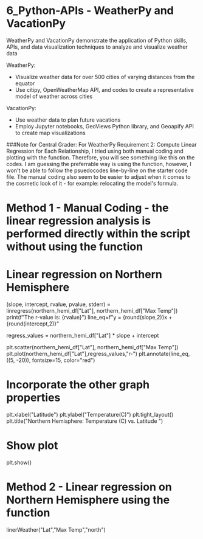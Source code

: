 # 6_Python-APIs - WeatherPy and VacationPy

WeatherPy and VacationPy demonstrate the application of Python skills, APIs, and data visualization techniques to analyze and visualize weather data

WeatherPy:
- Visualize weather data for over 500 cities of varying distances from the equator
- Use citipy, OpenWeatherMap API, and codes to create a representative model of weather across cities

VacationPy:
- Use weather data to plan future vacations
- Employ Jupyter notebooks, GeoViews Python library, and Geoapify API to create map visualizations

###Note for Central Grader:
For WeatherPy Requirement 2: Compute Linear Regression for Each Relationship, I tried using both manual coding and plotting with the function. 
Therefore, you will see something like this on the codes. 
I am guessing the preferrable way is using the function, however, I won't be able to follow the psuedocodes line-by-line on the starter code file.
The manual coding also seem to be easier to adjust when it comes to the cosmetic look of it - for example: relocating the model's formula.

# Method 1 - Manual Coding - the linear regression analysis is performed directly within the script without using the function
# Linear regression on Northern Hemisphere
(slope, intercept, rvalue, pvalue, stderr) = linregress(northern_hemi_df["Lat"], northern_hemi_df["Max Temp"])
print(f"The r-value is: {rvalue}")
line_eq=f"y = {round(slope,2)}x + {round(intercept,2)}"

regress_values = northern_hemi_df["Lat"] * slope + intercept

plt.scatter(northern_hemi_df["Lat"], northern_hemi_df["Max Temp"])
plt.plot(northern_hemi_df["Lat"],regress_values,"r-")
plt.annotate(line_eq, ((5, -20)), fontsize=15, color="red") 

# Incorporate the other graph properties
plt.xlabel("Latitude")
plt.ylabel("Temperature(C)")
plt.tight_layout()
plt.title("Northern Hemisphere: Temperature (C) vs. Latitude ")

# Show plot
plt.show()

# Method 2 - Linear regression on Northern Hemisphere using the function
linerWeather("Lat","Max Temp","north")

